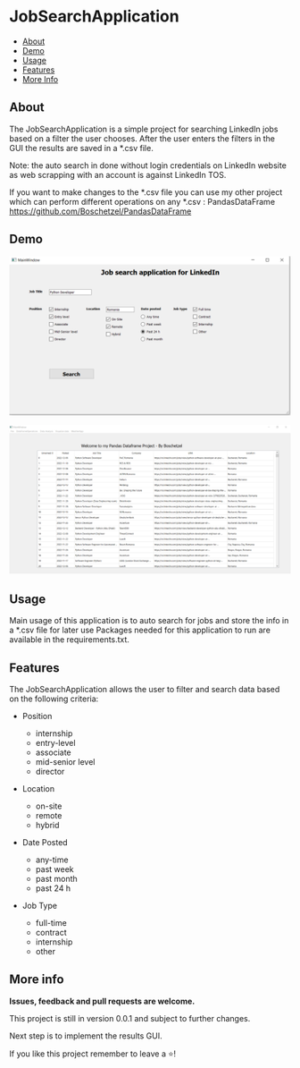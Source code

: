 # JobSearchApplication 

- [About](#about)
- [Demo](#demo)
- [Usage](#usage)
- [Features](#features)
- [More Info](#more-info)

## About

The JobSearchApplication is a simple project for searching LinkedIn jobs based on a filter the user chooses.
After the user enters the filters in the GUI the results are saved in a *.csv file.

Note: the auto search in done without login credentials on LinkedIn website as web scrapping with an account 
is against LinkedIn TOS.

If you want to make changes to the *.csv file you can use my other project which can perform different operations on any *.csv : PandasDataFrame
https://github.com/Boschetzel/PandasDataFrame

## Demo
![img.png](img.png)

![img_1.png](img_1.png)

## Usage

Main usage of this application is to auto search for jobs and store the info in a *.csv file for later use
Packages needed for this application to run are available in the requirements.txt.

## Features
The JobSearchApplication allows the user to filter and search data based on the following criteria:
- Position 
    - internship
    - entry-level
    - associate
    - mid-senior level
    - director
- Location 
  - on-site
  - remote
  - hybrid
  
- Date Posted
  - any-time
  - past week
  - past month
  - past 24 h
  
- Job Type
  - full-time
  - contract
  - internship
  - other


## More info
**Issues, feedback and pull requests are welcome.**

This project is still in version 0.0.1 and subject to further changes.

Next step is to implement the results GUI.

If you like this project remember to leave a ⭐! 


